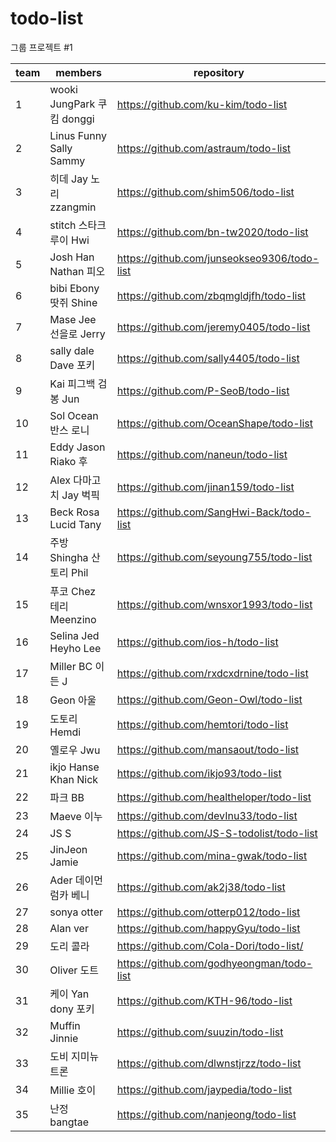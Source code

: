 # todo-list
그룹 프로젝트 #1

|team|members|repository|
|---|---|---|
|1|wooki JungPark 쿠킴 donggi|https://github.com/ku-kim/todo-list
|2|Linus Funny Sally Sammy|https://github.com/astraum/todo-list
|3|히데 Jay 노리 zzangmin|https://github.com/shim506/todo-list
|4|stitch	스타크	루이 Hwi|https://github.com/bn-tw2020/todo-list
|5|Josh	Han	Nathan	피오|https://github.com/junseokseo9306/todo-list
|6|bibi	Ebony	땃쥐	Shine|https://github.com/zbqmgldjfh/todo-list
|7|Mase	Jee	선을로	Jerry|https://github.com/jeremy0405/todo-list
|8|sally	dale	Dave	포키|https://github.com/sally4405/todo-list
|9|Kai	피그백	검봉	Jun|https://github.com/P-SeoB/todo-list
|10|Sol	Ocean	반스	로니|https://github.com/OceanShape/todo-list
|11|Eddy	Jason	Riako	후|https://github.com/naneun/todo-list
|12|Alex	다마고치	Jay	벅픽|https://github.com/jinan159/todo-list
|13|Beck	Rosa	Lucid	Tany|https://github.com/SangHwi-Back/todo-list
|14|주방	Shingha	산토리	Phil|https://github.com/seyoung755/todo-list
|15|푸코	Chez	테리	Meenzino|https://github.com/wnsxor1993/todo-list
|16|Selina	Jed	Heyho	Lee|https://github.com/ios-h/todo-list
|17|Miller	BC	이든	J|https://github.com/rxdcxdrnine/todo-list
|18|Geon	아울|https://github.com/Geon-Owl/todo-list
|19|도토리	Hemdi|https://github.com/hemtori/todo-list
|20|옐로우	Jwu|https://github.com/mansaout/todo-list
|21|ikjo	Hanse	Khan	Nick|https://github.com/ikjo93/todo-list
|22|파크	BB|https://github.com/healtheloper/todo-list
|23|Maeve	이누|https://github.com/devInu33/todo-list
|24|JS	S|https://github.com/JS-S-todolist/todo-list
|25|JinJeon	Jamie|https://github.com/mina-gwak/todo-list
|26|Ader	데이먼	럼카	베니|https://github.com/ak2j38/todo-list
|27|sonya	otter|https://github.com/otterp012/todo-list
|28|Alan	ver|https://github.com/happyGyu/todo-list
|29|도리	콜라|https://github.com/Cola-Dori/todo-list/
|30|Oliver	도트|https://github.com/godhyeongman/todo-list
|31|케이	Yan	dony	포키|https://github.com/KTH-96/todo-list
|32|Muffin	Jinnie|https://github.com/suuzin/todo-list
|33|도비 지미뉴트론|https://github.com/dlwnstjrzz/todo-list
|34|Millie	호이|https://github.com/jaypedia/todo-list
|35|난정	bangtae|https://github.com/nanjeong/todo-list
